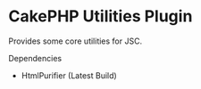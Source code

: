 # CakePHP Utilities Plugin

Provides some core utilities for JSC.

Dependencies 

* HtmlPurifier (Latest Build)
